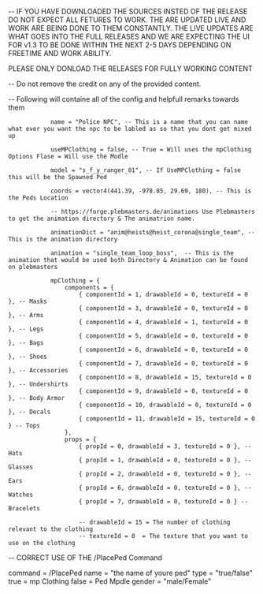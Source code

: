 -- IF YOU HAVE DOWNLOADED THE SOURCES INSTED OF THE RELEASE DO NOT EXPECT ALL FETURES TO WORK. THE ARE UPDATED LIVE AND WORK ARE BEING DONE TO THEM CONSTANTLY. THE LIVE UPDATES ARE WHAT GOES INTO THE FULL RELEASES AND WE ARE EXPECTING THE UI FOR v1.3 TO BE DONE WITHIN THE NEXT 2-5 DAYS DEPENDING ON FREETIME AND WORK ABILITY. 

PLEASE ONLY DONLOAD THE RELEASES FOR FULLY WORKING CONTENT

-- Do not remove the credit on any of the provided content. 

-- Following will containe all of the config and helpfull remarks towards them

                name = "Police NPC", -- This is a name that you can name what ever you want the npc to be labled as so that you dont get mixed up
                
                useMPClothing = false, -- True = Will uses the mpClothing Options Flase = Will use the Modle
                
                model = "s_f_y_ranger_01", -- If UseMPClothing = false this will be the Spawned Ped
                
                coords = vector4(441.39, -978.85, 29.69, 180), -- This is the Peds Location
                
                -- https://forge.plebmasters.de/animations Use Plebmasters to get the animation directory & The animatrion name. 
                
                animationDict = "anim@heists@heist_corona@single_team", -- This is the animation directory
                
                animation = "single_team_loop_boss",  -- This is the animation that would be used both Directory & Animation can be found on plebmasters
                
                mpClothing = {
                    components = {
                        { componentId = 1, drawableId = 0, textureId = 0 }, -- Masks
                        { componentId = 3, drawableId = 0, textureId = 0 }, -- Arms
                        { componentId = 4, drawableId = 1, textureId = 0 }, -- Legs
                        { componentId = 5, drawableId = 0, textureId = 0 }, -- Bags
                        { componentId = 6, drawableId = 0, textureId = 0 }, -- Shoes
                        { componentId = 7, drawableId = 0, textureId = 0 }, -- Accessories
                        { componentId = 8, drawableId = 15, textureId = 0 }, -- Undershirts
                        { componentId = 9, drawableId = 0, textureId = 0 }, -- Body Armor
                        { componentId = 10, drawableId = 0, textureId = 0 }, -- Decals
                        { componentId = 11, drawableId = 15, textureId = 0 } -- Tops
                    },
                    props = {
                        { propId = 0, drawableId = 3, textureId = 0 }, -- Hats
                        { propId = 1, drawableId = 0, textureId = 0 }, -- Glasses
                        { propId = 2, drawableId = 0, textureId = 0 }, -- Ears
                        { propId = 6, drawableId = 0, textureId = 0 }, -- Watches
                        { propId = 7, drawableId = 0, textureId = 0 } -- Bracelets

                        -- drawableId = 15 = The number of clothing relevant to the clothing
                        -- textureId = 0  = The texture that you want to use on the clothing

-- CORRECT USE OF THE /PlacePed Command

command = /PlacePed
name = "the name of youre ped"
type = "true/false" true = mp Clothing false = Ped Mpdle
gender = "male/Female"
